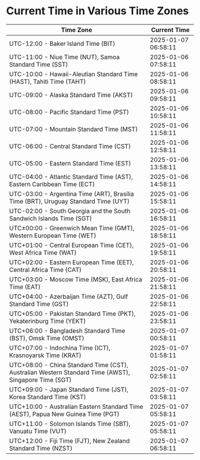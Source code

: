 # Current Time in Various Time Zones

| Time Zone | Current Time |
|-----------|--------------|
| UTC-12:00 - Baker Island Time (BIT) | 2025-01-07 06:58:11 |
| UTC-11:00 - Niue Time (NUT), Samoa Standard Time (SST) | 2025-01-06 07:58:11 |
| UTC-10:00 - Hawaii-Aleutian Standard Time (HAST), Tahiti Time (TAHT) | 2025-01-06 08:58:11 |
| UTC-09:00 - Alaska Standard Time (AKST) | 2025-01-06 09:58:11 |
| UTC-08:00 - Pacific Standard Time (PST) | 2025-01-06 10:58:11 |
| UTC-07:00 - Mountain Standard Time (MST) | 2025-01-06 11:58:11 |
| UTC-06:00 - Central Standard Time (CST) | 2025-01-06 12:58:11 |
| UTC-05:00 - Eastern Standard Time (EST) | 2025-01-06 13:58:11 |
| UTC-04:00 - Atlantic Standard Time (AST), Eastern Caribbean Time (ECT) | 2025-01-06 14:58:11 |
| UTC-03:00 - Argentina Time (ART), Brasília Time (BRT), Uruguay Standard Time (UYT) | 2025-01-06 15:58:11 |
| UTC-02:00 - South Georgia and the South Sandwich Islands Time (SGT) | 2025-01-06 16:58:11 |
| UTC±00:00 - Greenwich Mean Time (GMT), Western European Time (WET) | 2025-01-06 18:58:11 |
| UTC+01:00 - Central European Time (CET), West Africa Time (WAT) | 2025-01-06 19:58:11 |
| UTC+02:00 - Eastern European Time (EET), Central Africa Time (CAT) | 2025-01-06 20:58:11 |
| UTC+03:00 - Moscow Time (MSK), East Africa Time (EAT) | 2025-01-06 21:58:11 |
| UTC+04:00 - Azerbaijan Time (AZT), Gulf Standard Time (GST) | 2025-01-06 22:58:11 |
| UTC+05:00 - Pakistan Standard Time (PKT), Yekaterinburg Time (YEKT) | 2025-01-06 23:58:11 |
| UTC+06:00 - Bangladesh Standard Time (BST), Omsk Time (OMST) | 2025-01-07 00:58:11 |
| UTC+07:00 - Indochina Time (ICT), Krasnoyarsk Time (KRAT) | 2025-01-07 01:58:11 |
| UTC+08:00 - China Standard Time (CST), Australian Western Standard Time (AWST), Singapore Time (SGT) | 2025-01-07 02:58:11 |
| UTC+09:00 - Japan Standard Time (JST), Korea Standard Time (KST) | 2025-01-07 03:58:11 |
| UTC+10:00 - Australian Eastern Standard Time (AEST), Papua New Guinea Time (PGT) | 2025-01-07 05:58:11 |
| UTC+11:00 - Solomon Islands Time (SBT), Vanuatu Time (VUT) | 2025-01-07 05:58:11 |
| UTC+12:00 - Fiji Time (FJT), New Zealand Standard Time (NZST) | 2025-01-07 06:58:11 |
